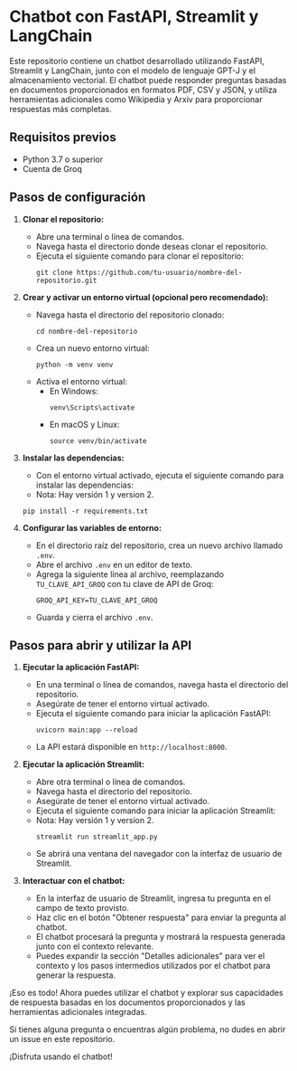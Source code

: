 # Chatbot con FastAPI, Streamlit y LangChain

Este repositorio contiene un chatbot desarrollado utilizando FastAPI, Streamlit y LangChain, junto con el modelo de lenguaje GPT-J y el almacenamiento vectorial. El chatbot puede responder preguntas basadas en documentos proporcionados en formatos PDF, CSV y JSON, y utiliza herramientas adicionales como Wikipedia y Arxiv para proporcionar respuestas más completas.

## Requisitos previos
- Python 3.7 o superior
- Cuenta de Groq

## Pasos de configuración

1. **Clonar el repositorio:**
   - Abre una terminal o línea de comandos.
   - Navega hasta el directorio donde deseas clonar el repositorio.
   - Ejecuta el siguiente comando para clonar el repositorio:
     ```
     git clone https://github.com/tu-usuario/nombre-del-repositorio.git
     ```

2. **Crear y activar un entorno virtual (opcional pero recomendado):**
   - Navega hasta el directorio del repositorio clonado:
     ```
     cd nombre-del-repositorio
     ```
   - Crea un nuevo entorno virtual:
     ```
     python -m venv venv
     ```
   - Activa el entorno virtual:
     - En Windows:
       ```
       venv\Scripts\activate
       ```
     - En macOS y Linux:
       ```
       source venv/bin/activate
       ```

3. **Instalar las dependencias:**
   - Con el entorno virtual activado, ejecuta el siguiente comando para instalar las dependencias:
   -  Nota: Hay versión 1 y version 2.
     ```
     pip install -r requirements.txt
     ```

4. **Configurar las variables de entorno:**
   - En el directorio raíz del repositorio, crea un nuevo archivo llamado `.env`.
   - Abre el archivo `.env` en un editor de texto.
   - Agrega la siguiente línea al archivo, reemplazando `TU_CLAVE_API_GROQ` con tu clave de API de Groq:
     ```
     GROQ_API_KEY=TU_CLAVE_API_GROQ
     ```
   - Guarda y cierra el archivo `.env`.

## Pasos para abrir y utilizar la API

1. **Ejecutar la aplicación FastAPI:**
   - En una terminal o línea de comandos, navega hasta el directorio del repositorio.
   - Asegúrate de tener el entorno virtual activado.
   - Ejecuta el siguiente comando para iniciar la aplicación FastAPI:
     ```
     uvicorn main:app --reload
     ```
   - La API estará disponible en `http://localhost:8000`.

2. **Ejecutar la aplicación Streamlit:**
   - Abre otra terminal o línea de comandos.
   - Navega hasta el directorio del repositorio.
   - Asegúrate de tener el entorno virtual activado.
   - Ejecuta el siguiente comando para iniciar la aplicación Streamlit:
   - Nota: Hay versión 1 y version 2.
     ```
     streamlit run streamlit_app.py
     ```
   - Se abrirá una ventana del navegador con la interfaz de usuario de Streamlit.

3. **Interactuar con el chatbot:**
   - En la interfaz de usuario de Streamlit, ingresa tu pregunta en el campo de texto provisto.
   - Haz clic en el botón "Obtener respuesta" para enviar la pregunta al chatbot.
   - El chatbot procesará la pregunta y mostrará la respuesta generada junto con el contexto relevante.
   - Puedes expandir la sección "Detalles adicionales" para ver el contexto y los pasos intermedios utilizados por el chatbot para generar la respuesta.

¡Eso es todo! Ahora puedes utilizar el chatbot y explorar sus capacidades de respuesta basadas en los documentos proporcionados y las herramientas adicionales integradas.

Si tienes alguna pregunta o encuentras algún problema, no dudes en abrir un issue en este repositorio.

¡Disfruta usando el chatbot!
